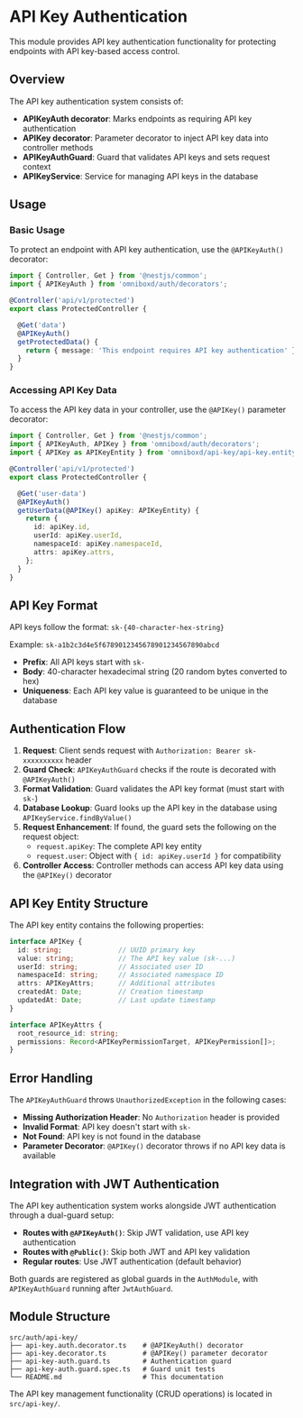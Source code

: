 # API Key Authentication

This module provides API key authentication functionality for protecting endpoints with API key-based access control.

## Overview

The API key authentication system consists of:
- **APIKeyAuth decorator**: Marks endpoints as requiring API key authentication
- **APIKey decorator**: Parameter decorator to inject API key data into controller methods
- **APIKeyAuthGuard**: Guard that validates API keys and sets request context
- **APIKeyService**: Service for managing API keys in the database

## Usage

### Basic Usage

To protect an endpoint with API key authentication, use the `@APIKeyAuth()` decorator:

```typescript
import { Controller, Get } from '@nestjs/common';
import { APIKeyAuth } from 'omniboxd/auth/decorators';

@Controller('api/v1/protected')
export class ProtectedController {

  @Get('data')
  @APIKeyAuth()
  getProtectedData() {
    return { message: 'This endpoint requires API key authentication' };
  }
}
```

### Accessing API Key Data

To access the API key data in your controller, use the `@APIKey()` parameter decorator:

```typescript
import { Controller, Get } from '@nestjs/common';
import { APIKeyAuth, APIKey } from 'omniboxd/auth/decorators';
import { APIKey as APIKeyEntity } from 'omniboxd/api-key/api-key.entity';

@Controller('api/v1/protected')
export class ProtectedController {

  @Get('user-data')
  @APIKeyAuth()
  getUserData(@APIKey() apiKey: APIKeyEntity) {
    return {
      id: apiKey.id,
      userId: apiKey.userId,
      namespaceId: apiKey.namespaceId,
      attrs: apiKey.attrs,
    };
  }
}
```

## API Key Format

API keys follow the format: `sk-{40-character-hex-string}`

Example: `sk-a1b2c3d4e5f6789012345678901234567890abcd`

- **Prefix**: All API keys start with `sk-`
- **Body**: 40-character hexadecimal string (20 random bytes converted to hex)
- **Uniqueness**: Each API key value is guaranteed to be unique in the database

## Authentication Flow

1. **Request**: Client sends request with `Authorization: Bearer sk-xxxxxxxxxx` header
2. **Guard Check**: `APIKeyAuthGuard` checks if the route is decorated with `@APIKeyAuth()`
3. **Format Validation**: Guard validates the API key format (must start with `sk-`)
4. **Database Lookup**: Guard looks up the API key in the database using `APIKeyService.findByValue()`
5. **Request Enhancement**: If found, the guard sets the following on the request object:
   - `request.apiKey`: The complete API key entity
   - `request.user`: Object with `{ id: apiKey.userId }` for compatibility
6. **Controller Access**: Controller methods can access API key data using the `@APIKey()` decorator

## API Key Entity Structure

The API key entity contains the following properties:

```typescript
interface APIKey {
  id: string;              // UUID primary key
  value: string;           // The API key value (sk-...)
  userId: string;          // Associated user ID
  namespaceId: string;     // Associated namespace ID
  attrs: APIKeyAttrs;      // Additional attributes
  createdAt: Date;         // Creation timestamp
  updatedAt: Date;         // Last update timestamp
}

interface APIKeyAttrs {
  root_resource_id: string;
  permissions: Record<APIKeyPermissionTarget, APIKeyPermission[]>;
}
```

## Error Handling

The `APIKeyAuthGuard` throws `UnauthorizedException` in the following cases:

- **Missing Authorization Header**: No `Authorization` header is provided
- **Invalid Format**: API key doesn't start with `sk-`
- **Not Found**: API key is not found in the database
- **Parameter Decorator**: `@APIKey()` decorator throws if no API key data is available

## Integration with JWT Authentication

The API key authentication system works alongside JWT authentication through a dual-guard setup:

- **Routes with `@APIKeyAuth()`**: Skip JWT validation, use API key authentication
- **Routes with `@Public()`**: Skip both JWT and API key validation
- **Regular routes**: Use JWT authentication (default behavior)

Both guards are registered as global guards in the `AuthModule`, with `APIKeyAuthGuard` running after `JwtAuthGuard`.

## Module Structure

```
src/auth/api-key/
├── api-key.auth.decorator.ts    # @APIKeyAuth() decorator
├── api-key.decorator.ts         # @APIKey() parameter decorator
├── api-key-auth.guard.ts        # Authentication guard
├── api-key-auth.guard.spec.ts   # Guard unit tests
└── README.md                    # This documentation
```

The API key management functionality (CRUD operations) is located in `src/api-key/`.
